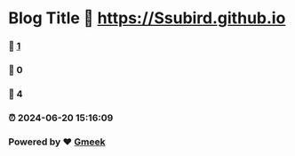 # Blog Title :link: https://Ssubird.github.io 
### :page_facing_up: [1](https://Ssubird.github.io/tag.html) 
### :speech_balloon: 0 
### :hibiscus: 4 
### :alarm_clock: 2024-06-20 15:16:09 
### Powered by :heart: [Gmeek](https://github.com/Meekdai/Gmeek)

